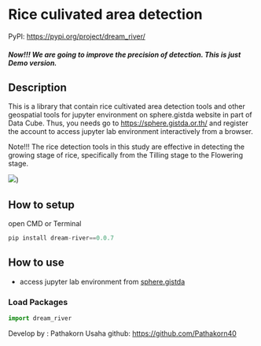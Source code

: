 # Rice culivated area detection 

PyPI: https://pypi.org/project/dream_river/
##### Now!!! We are going to improve the precision of detection. This is just Demo version.
## Description 
This is a library that contain rice cultivated area detection tools and other geospatial tools for jupyter environment on sphere.gistda website in part of Data Cube. Thus, you needs go to https://sphere.gistda.or.th/ and register the account to access jupyter lab environment interactively from a browser. 

Note!!! The rice detection tools in this study are effective in detecting the growing stage of rice, specifically from the Tilling stage to the Flowering stage.

![](https://www.mdpi.com/ijgi/ijgi-07-00073/article_deploy/html/images/ijgi-07-00073-g003.png))

##  How to setup

open CMD or Terminal

```python
pip install dream-river==0.0.7
```
## How to use 

- access jupyter lab environment from [sphere.gistda](https://datacube.gistda.or.th/hub/login?next=%2Fhub%2F)

### Load Packages 
```python
import dream_river
```
Develop by : Pathakorn Usaha
github: https://github.com/Pathakorn40
